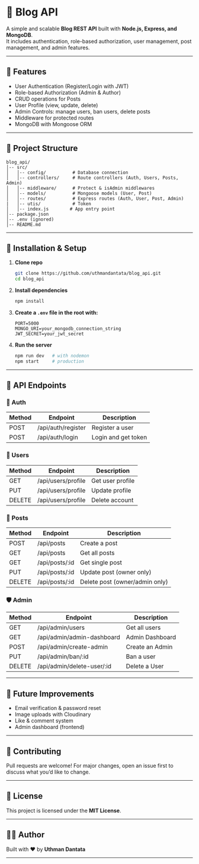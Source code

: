 # 📝 Blog API

A simple and scalable **Blog REST API** built with **Node.js, Express, and MongoDB**.  
It includes authentication, role-based authorization, user management, post management, and admin features.

---

## 🚀 Features

- User Authentication (Register/Login with JWT)
- Role-based Authorization (Admin & Author)
- CRUD operations for Posts
- User Profile (view, update, delete)
- Admin Controls: manage users, ban users, delete posts
- Middleware for protected routes
- MongoDB with Mongoose ORM

---

## 📂 Project Structure

```
blog_api/
│-- src/
│   │-- config/          # Database connection
│   │-- controllers/     # Route controllers (Auth, Users, Posts, Admin)
│   │-- middleware/      # Protect & isAdmin middlewares
│   │-- models/          # Mongoose models (User, Post)
│   │-- routes/          # Express routes (Auth, User, Post, Admin)
|   │-- utis/            # Token
│   │-- index.js        # App entry point
│-- package.json
│-- .env (ignored)
│-- README.md
```

---

## 🔧 Installation & Setup

1. **Clone repo**
   ```bash
   git clone https://github.com/uthmandantata/blog_api.git
   cd blog_api
   ```

2. **Install dependencies**
   ```bash
   npm install
   ```

3. **Create a `.env` file in the root with:**
   ```env
   PORT=5000
   MONGO_URI=your_mongodb_connection_string
   JWT_SECRET=your_jwt_secret
   ```

4. **Run the server**
   ```bash
   npm run dev   # with nodemon
   npm start     # production
   ```

---

## 📌 API Endpoints

### 🔑 Auth
| Method | Endpoint           | Description         |
|--------|--------------------|---------------------|
| POST   | /api/auth/register | Register a user     |
| POST   | /api/auth/login    | Login and get token |

### 👤 Users
| Method | Endpoint            | Description        |
|--------|---------------------|--------------------|
| GET    | /api/users/profile  | Get user profile   |
| PUT    | /api/users/profile  | Update profile     |
| DELETE | /api/users/profile  | Delete account     |

### 📝 Posts
| Method | Endpoint        | Description                  |
|--------|----------------|------------------------------|
| POST   | /api/posts     | Create a post                |
| GET    | /api/posts     | Get all posts                |
| GET    | /api/posts/:id | Get single post              |
| PUT    | /api/posts/:id | Update post (owner only)     |
| DELETE | /api/posts/:id | Delete post (owner/admin only)|

### 🛡️ Admin
| Method | Endpoint                   | Description      |
|--------|----------------------------|------------------|
| GET    | /api/admin/users           | Get all users    |
| GET    | /api/admin/admin-dashboard | Admin Dashboard  |
| POST   | /api/admin/create-admin    | Create an Admin  |
| PUT    | /api/admin/ban/:id         | Ban a user       |
| DELETE | /api/admin/delete-user/:id | Delete a User    |


---

## 📖 Future Improvements
- Email verification & password reset  
- Image uploads with Cloudinary  
- Like & comment system  
- Admin dashboard (frontend)  

---

## 🤝 Contributing
Pull requests are welcome! For major changes, open an issue first to discuss what you’d like to change.

---

## 📜 License
This project is licensed under the **MIT License**.

---

## 👨‍💻 Author
Built with ❤️ by **Uthman Dantata**

---
